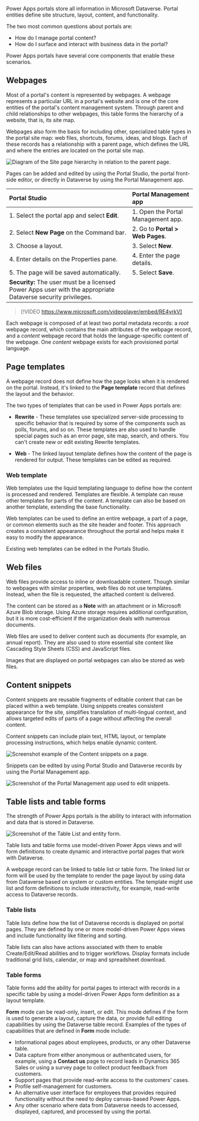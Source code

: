 Power Apps portals store all information in Microsoft Dataverse. Portal entities define site structure, layout, content, and functionality.

The two most common questions about portals are:

- How do I manage portal content?
- How do I surface and interact with business data in the portal?

Power Apps portals have several core components that enable these scenarios. 

## Webpages

Most of a portal's content is represented by webpages. A webpage represents a particular URL in a portal's website and is one of the core entities of the portal's content management system. Through parent and child relationships to other webpages, this table forms the hierarchy of a website, that is, its site map.

Webpages also form the basis for including other, specialized table types in the portal site map: web files, shortcuts, forums, ideas, and blogs. Each of these records has a relationship with a parent page, which defines the URL and where the entries are located on the portal site map. 

![Diagram of the Site page hierarchy in relation to the parent page.](../media/3-page-hierarchy.png)

Pages can be added and edited by using the Portal Studio, the portal front-side editor, or directly in Dataverse by using the Portal Management app.

| Portal Studio                               | Portal Management app                                        |
| :------------------------------------------ | :----------------------------------------------------------- |
| 1. Select the portal app and select **Edit**. | 1. Open the Portal Management app.                                |
| 2. Select **New Page** on the Command bar.    | 2. Go to **Portal > Web Pages**.                              |
| 3. Choose a layout.                          | 3. Select **New**.                                            |
| 4. Enter details on the Properties pane.     | 4. Enter the page details.                                    |
| 5. The page will be saved automatically.        | 5. Select **Save**.                                           |
| **Security:** The user must be a licensed Power Apps user with the appropriate Dataverse security privileges.                                            |  |

> [!VIDEO https://www.microsoft.com/videoplayer/embed/RE4yrkV]

Each webpage is composed of at least two portal metadata records: a *root* webpage record, which contains the main attributes of the webpage record, and a *content* webpage record that holds the language-specific content of the webpage. One *content* webpage exists for each provisioned portal language.

## Page templates

A webpage record does not define how the page looks when it is rendered on the portal. Instead, it's linked to the **Page template** record that defines the layout and the behavior.

The two types of templates that can be used in Power Apps portals are:

- **Rewrite** - These templates use specialized server-side processing to specific behavior that is required by some of the components such as polls, forums, and so on. These templates are also used to handle special pages such as an error page, site map, search, and others. You can't create new or edit existing Rewrite templates.

- **Web** - The linked layout template defines how the content of the page is rendered for output. These templates can be edited as required.

### Web template 

Web templates use the liquid templating language to define how the content is processed and rendered. Templates are flexible. A template can reuse other templates for parts of the content. A template can also be based on another template, extending the base functionality. 

Web templates can be used to define an entire webpage, a part of a page, or common elements such as the site header and footer. This approach creates a consistent appearance throughout the portal and helps make it easy to modify the appearance.

Existing web templates can be edited in the Portals Studio.

## Web files

Web files provide access to inline or downloadable content. Though similar to webpages with similar properties, web files do not use templates. Instead, when the file is requested, the attached content is delivered.

The content can be stored as a **Note** with an attachment or in Microsoft Azure Blob storage. Using Azure storage requires additional configuration, but it is more cost-efficient if the organization deals with numerous documents.

Web files are used to deliver content such as documents (for example, an annual report). They are also used to store essential site content like Cascading Style Sheets (CSS) and JavaScript files.

Images that are displayed on portal webpages can also be stored as web files.

## Content snippets

Content snippets are reusable fragments of editable content that can be placed within a web template. Using snippets creates consistent appearance for the site, simplifies translation of multi-lingual context, and allows targeted edits of parts of a page without affecting the overall content.

Content snippets can include plain text, HTML layout, or template processing instructions, which helps enable dynamic content. 

![Screenshot example of the Content snippets on a page.](../media/1-6-content-snippet.png)

Snippets can be edited by using Portal Studio and Dataverse records by using the Portal Management app.

![Screenshot of the Portal Management app used to edit snippets.](../media/1-6-content-snippet-metadata.png)

## Table lists and table forms

The strength of Power Apps portals is the ability to interact with information and data that is stored in Dataverse.

![Screenshot of the Table List and entity form.](../media/1-6-entity-list-studio.png)

Table lists and table forms use model-driven Power Apps views and will form definitions to create dynamic and interactive portal pages that work with Dataverse. 

A webpage record can be linked to table list or table form. The linked list or form will be used by the template to render the page layout by using data from Dataverse based on system or custom entities. The template might use list and form definitions to include interactivity, for example, read-write access to Dataverse records.

### Table lists

Table lists define how the list of Dataverse records is displayed on portal pages. They are defined by one or more model-driven Power Apps views and include functionality like filtering and sorting.

Table lists can also have actions associated with them to enable Create/Edit/Read abilities and to trigger workflows. Display formats include traditional grid lists, calendar, or map and spreadsheet download.

### Table forms

Table forms add the ability for portal pages to interact with records in a specific table by using a model-driven Power Apps form definition as a layout template.

**Form** mode can be read-only, insert, or edit. This mode defines if the form is used to generate a layout, capture the data, or provide full editing capabilities by using the Dataverse table record. Examples of the types of capabilities that are defined in **Form** mode include:

- Informational pages about employees, products, or any other Dataverse table.
- Data capture from either anonymous or authenticated users, for example, using a **Contact us** page to record leads in Dynamics 365 Sales or using a survey page to collect product feedback from customers. 
- Support pages that provide read-write access to the customers' cases. 
- Profile self-management for customers.
- An alternative user interface for employees that provides required functionality without the need to deploy canvas-based Power Apps.
- Any other scenario where data from Dataverse needs to accessed, displayed, captured, and processed by using the portal.